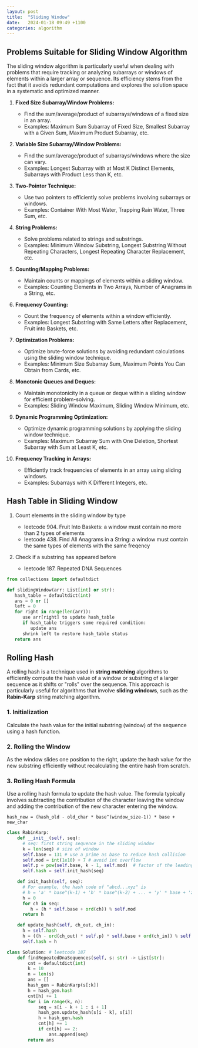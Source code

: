 ```yaml
---
layout: post
title:  "Sliding Window"
date:   2024-01-18 09:49 +1100
categories: algorithm
---
```


## Problems Suitable for Sliding Window Algorithm

The sliding window algorithm is particularly useful when dealing with problems that require tracking or analyzing subarrays or windows of elements within a larger array or sequence. Its efficiency stems from the fact that it avoids redundant computations and explores the solution space in a systematic and optimized manner.

1. **Fixed Size Subarray/Window Problems:**
   - Find the sum/average/product of subarrays/windows of a fixed size in an array.
   - Examples: Maximum Sum Subarray of Fixed Size, Smallest Subarray with a Given Sum, Maximum Product Subarray, etc.

2. **Variable Size Subarray/Window Problems:**
   - Find the sum/average/product of subarrays/windows where the size can vary.
   - Examples: Longest Subarray with at Most K Distinct Elements, Subarrays with Product Less than K, etc.

3. **Two-Pointer Technique:**
   - Use two pointers to efficiently solve problems involving subarrays or windows.
   - Examples: Container With Most Water, Trapping Rain Water, Three Sum, etc.

4. **String Problems:**
   - Solve problems related to strings and substrings.
   - Examples: Minimum Window Substring, Longest Substring Without Repeating Characters, Longest Repeating Character Replacement, etc.

5. **Counting/Mapping Problems:**
   - Maintain counts or mappings of elements within a sliding window.
   - Examples: Counting Elements in Two Arrays, Number of Anagrams in a String, etc.

6. **Frequency Counting:**
   - Count the frequency of elements within a window efficiently.
   - Examples: Longest Substring with Same Letters after Replacement, Fruit into Baskets, etc.

7. **Optimization Problems:**
   - Optimize brute-force solutions by avoiding redundant calculations using the sliding window technique.
   - Examples: Minimum Size Subarray Sum, Maximum Points You Can Obtain from Cards, etc.

8. **Monotonic Queues and Deques:**
   - Maintain monotonicity in a queue or deque within a sliding window for efficient problem-solving.
   - Examples: Sliding Window Maximum, Sliding Window Minimum, etc.

9. **Dynamic Programming Optimization:**
   - Optimize dynamic programming solutions by applying the sliding window technique.
   - Examples: Maximum Subarray Sum with One Deletion, Shortest Subarray with Sum at Least K, etc.

10. **Frequency Tracking in Arrays:**
    - Efficiently track frequencies of elements in an array using sliding windows.
    - Examples: Subarrays with K Different Integers, etc.

## Hash Table in Sliding Window

1. Count elements in the sliding window by type
   - leetcode 904. Fruit Into Baskets: a window must contain no more than 2 types of elements
   - leetcode 438. Find All Anagrams in a String: a window must contain the same types of elements with the same freqency

2. Check if a substring has appeared before
   - leetcode 187. Repeated DNA Sequences

```python
from collections import defaultdict

def slidingWindow(arr: List[int] or str):
   hash_table = defaultdict(int)
   ans = 0 or []
   left = 0
   for right in range(len(arr)):
      use arr[right] to update hash_table
      if hash_table triggers some required condition:
         update ans
      shrink left to restore hash_table status
   return ans
```

## Rolling Hash

A rolling hash is a technique used in **string matching** algorithms to efficiently compute the hash value of a window or substring of a larger sequence as it shifts or "rolls" over the sequence. This approach is particularly useful for algorithms that involve **sliding windows**, such as the **Rabin-Karp** string matching algorithm.

### 1. Initialization

Calculate the hash value for the initial substring (window) of the sequence using a hash function.

### 2. Rolling the Window

As the window slides one position to the right, update the hash value for the new substring efficiently without recalculating the entire hash from scratch.

### 3. Rolling Hash Formula

Use a rolling hash formula to update the hash value. The formula typically involves subtracting the contribution of the character leaving the window and adding the contribution of the new character entering the window.

```
hash_new = (hash_old - old_char * base^(window_size-1)) * base + new_char
```

```python
class RabinKarp:
    def __init__(self, seq):
      # seq: first string sequence in the sliding window
      k = len(seq) # size of window
      self.base = 131 # use a prime as base to reduce hash collision
      self.mod = int(1e10) + 7 # avoid int overflow
      self.p = pow(self.base, k - 1, self.mod)  # factor of the leading character: base^(k-1)
      self.hash = self.init_hash(seq)

    def init_hash(self, seq):
      # For example, the hash code of "abcd...xyz" is
      # h = 'a' * base^(k-1) + 'b' * base^(k-2) + ... + 'y' * base + 'z'
      h = 0
      for ch in seq:
         h = (h * self.base + ord(ch)) % self.mod
      return h

    def update_hash(self, ch_out, ch_in):
      h = self.hash
      h = ((h - ord(ch_out) * self.p) * self.base + ord(ch_in)) % self.mod
      self.hash = h

class Solution: # leetcode 187
    def findRepeatedDnaSequences(self, s: str) -> List[str]:
        cnt = defaultdict(int)
        k = 10
        n = len(s)
        ans = []
        hash_gen = RabinKarp(s[:k])
        h = hash_gen.hash
        cnt[h] += 1
        for i in range(k, n):
            seq = s[i - k + 1 : i + 1]
            hash_gen.update_hash(s[i - k], s[i])
            h = hash_gen.hash
            cnt[h] += 1
            if cnt[h] == 2:
                ans.append(seq)
        return ans
```